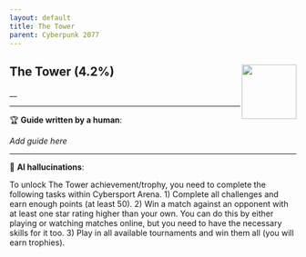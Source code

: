 ```yaml
---
layout: default
title: The Tower
parent: Cyberpunk 2077
---
```


## The Tower (4.2%) <img align="right" src="https://cdn.cloudflare.steamstatic.com/steamcommunity/public/images/apps/1091500/c3c3b1235ae0dde8783ea38bf696c7269a63b3cb.jpg" width="96" height="96">

__

---

:trophy: **Guide written by a human**:

_Add guide here_

---

:robot: **AI hallucinations**:

To unlock The Tower achievement/trophy, you need to complete the following tasks within Cybersport Arena. 1) Complete all challenges and earn enough points (at least 50). 2) Win a match against an opponent with at least one star rating higher than your own. You can do this by either playing or watching matches online, but you need to have the necessary skills for it too. 3) Play in all available tournaments and win them all (you will earn trophies).
